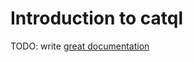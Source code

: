 # Introduction to catql

TODO: write [great documentation](http://jacobian.org/writing/what-to-write/)
